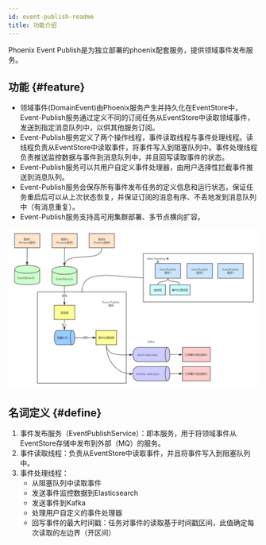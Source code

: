 ```yaml
---
id: event-publish-readme
title: 功能介绍
---
```


Phoenix Event Publish是为独立部署的phoenix配套服务，提供领域事件发布服务。

## 功能 \{#feature\}

* 领域事件(DomainEvent)由Phoenix服务产生并持久化在EventStore中，Event-Publish服务通过定义不同的订阅任务从EventStore中读取领域事件，发送到指定消息队列中，以供其他服务订阅。
* Event-Publish服务定义了两个操作线程，事件读取线程与事件处理线程。读线程负责从EventStore中读取事件，将事件写入到阻塞队列中。事件处理线程负责推送监控数据与事件到消息队列中，并且回写读取事件的状态。
* Event-Publish服务可以共用户自定义事件处理器，由用户选择性拦截事件推送到消息队列。
* Event-Publish服务会保存所有事件发布任务的定义信息和运行状态，保证任务重启后可以从上次状态恢复，并保证订阅的消息有序、不丢地发到消息队列中（有消息重复）。
* Event-Publish服务支持高可用集群部署、多节点横向扩容。

![](../assets/phoenix-event-publish/EventPublish.png)

## 名词定义 \{#define\}

1. 事件发布服务（EventPublishService）：即本服务，用于将领域事件从EventStore存储中发布到外部（MQ）的服务。
2. 事件读取线程：负责从EventStore中读取事件，并且将事件写入到阻塞队列中。
3. 事件处理线程：
    - 从阻塞队列中读取事件
    - 发送事件监控数据到Elasticsearch
    - 发送事件到Kafka
    - 处理用户自定义的事件处理器
    - 回写事件的最大时间戳：任务对事件的读取基于时间戳区间，此值确定每次读取的左边界（开区间）
